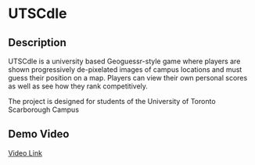 # UTSCdle

## Description
UTSCdle is a university based Geoguessr-style game where players are shown progressively de-pixelated images of campus locations and must guess their position on a map. Players can view their own personal scores as well as see how they rank competitively.

The project is designed for students of the University of Toronto Scarborough Campus

## Demo Video
[Video Link](https://youtu.be/T4kD7aeCpo0)
